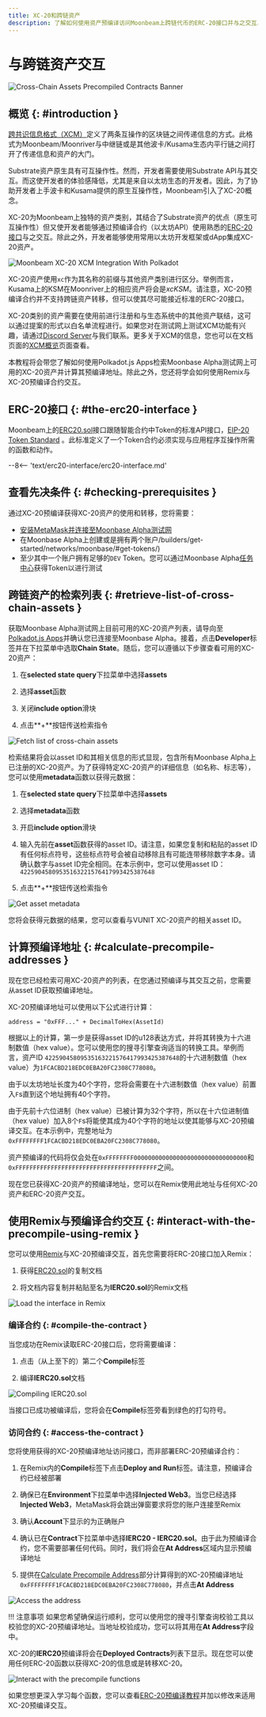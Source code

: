 ```yaml
---
title: XC-20和跨链资产
description: 了解如何使用资产预编译访问Moonbeam上跨链代币的ERC-20接口并与之交互。
---
```


# 与跨链资产交互

![Cross-Chain Assets Precompiled Contracts Banner](/images/builders/xcm/xc20/overview/xc20-banner.png)

## 概览 {: #introduction } 

[跨共识信息格式（XCM）](https://wiki.polkadot.network/docs/learn-crosschain)定义了两条互操作的区块链之间传递信息的方式。此格式为Moonbeam/Moonriver与中继链或是其他波卡/Kusama生态内平行链之间打开了传递信息和资产的大门。

Substrate资产原生具有可互操作性。然而，开发者需要使用Substrate API与其交互。而这使开发者的体验感降低，尤其是来自以太坊生态的开发者。因此，为了协助开发者上手波卡和Kusama提供的原生互操作性，Moonbeam引入了XC-20概念。

XC-20为Moonbeam上独特的资产类别，其结合了Substrate资产的优点（原生可互操作性）但又使开发者能够通过预编译合约（以太坊API）使用熟悉的[ERC-20接口](https://github.com/PureStake/moonbeam/blob/master/precompiles/assets-erc20/ERC20.sol)与之交互。除此之外，开发者能够使用常用以太坊开发框架或dApp集成XC-20资产。

![Moonbeam XC-20 XCM Integration With Polkadot](/images/builders/xcm/overview/overview-4.png)

XC-20资产使用`xc`作为其名称的前缀与其他资产类别进行区分。举例而言，Kusama上的KSM在Moonriver上的相应资产将会是*xcKSM*。请注意，XC-20预编译合约并不支持跨链资产转移，但可以使其尽可能接近标准的ERC-20接口。

XC-20类别的资产需要在使用前进行注册和与生态系统中的其他资产联结，这可以通过提案的形式以白名单流程进行。如果您对在测试网上测试XCM功能有兴趣，请通过[Discord Server](https://discord.gg/PfpUATX)与我们联系。更多关于XCM的信息，您也可以在文档页面的[XCM概览](/builders/xcm/overview/)页面查看。

本教程将会带您了解如何使用Polkadot.js Apps检索Moonbase Alpha测试网上可用的XC-20资产并计算其预编译地址。除此之外，您还将学会如何使用Remix与XC-20预编译合约交互。

## ERC-20接口 {: #the-erc20-interface }

Moonbeam上的[ERC20.sol](https://github.com/PureStake/moonbeam/blob/master/precompiles/assets-erc20/ERC20.sol)接口跟随智能合约中Token的标准API接口，[EIP-20 Token Standard](https://eips.ethereum.org/EIPS/eip-20) 。此标准定义了一个Token合约必须实现与应用程序互操作所需的函数和动作。

--8<-- 'text/erc20-interface/erc20-interface.md'

## 查看先决条件 {: #checking-prerequisites } 

通过XC-20预编译获得XC-20资产的使用和转移，您将需要：

- [安装MetaMask并连接至Moonbase Alpha测试网](/tokens/connect/metamask/)
- 在Moonbase Alpha上创建或是拥有两个账户/builders/get-started/networks/moonbase/#get-tokens/)
- 至少其中一个账户拥有足够的`DEV` Token。您可以通过Moonbase Alpha[任务中心](/builders/get-started/networks/moonbase/#get-tokens/)获得Token以进行测试

## 跨链资产的检索列表 {: #retrieve-list-of-cross-chain-assets }

获取Moonbase Alpha测试网上目前可用的XC-20资产列表，请导向至[Polkadot.js Apps](https://polkadot.js.org/apps/?rpc=wss%3A%2F%2Fwss.api.moonbase.moonbeam.network#/explorer)并确认您已连接至Moonbase Alpha。接着，点击**Developer**标签并在下拉菜单中选取**Chain State**。随后，您可以遵循以下步骤查看可用的XC-20资产：

1. 在**selected state query**下拉菜单中选择**assets**

2. 选择**asset**函数

3. 关闭**include option**滑块

4. 点击**+**按钮传送检索指令

![Fetch list of cross-chain assets](/images/builders/xcm/xc20/overview/xc20-1.png)

检索结果将会以asset ID和其相关信息的形式显现，包含所有Moonbase Alpha上已注册的XC-20资产。为了获得特定XC-20资产的详细信息（如名称、标志等），您可以使用**metadata**函数以获得元数据：

1. 在**selected state query**下拉菜单中选择**assets**

2. 选择**metadata**函数

3. 开启**include option**滑块

4. 输入先前在**asset**函数获得的asset ID。请注意，如果您复制和粘贴的asset ID有任何标点符号，这些标点符号会被自动移除且有可能连带移除数字本身。请确认数字与asset ID完全相同。在本示例中，您可以使用asset ID：`42259045809535163221576417993425387648`

5. 点击**+**按钮传送检索指令

![Get asset metadata](/images/builders/xcm/xc20/overview/xc20-2.png)

您将会获得元数据的结果，您可以查看与VUNIT XC-20资产的相关asset ID。

## 计算预编译地址 {: #calculate-precompile-addresses }

现在您已经检索可用XC-20资产的列表，在您通过预编译与其交互之前，您需要从asset ID获取预编译地址。

XC-20预编译地址可以使用以下公式进行计算：

```
address = "0xFFF..." + DecimalToHex(AssetId)
```

根据以上的计算，第一步是获得asset ID的u128表达方式，并将其转换为十六进制数值（hex value）。您可以使用您的搜寻引擎查询适当的转换工具。举例而言，资产ID `42259045809535163221576417993425387648`的十六进制数值（hex value）为`1FCACBD218EDC0EBA20FC2308C778080`。

由于以太坊地址长度为40个字符，您将会需要在十六进制数值（hex value）前置入`F`s直到这个地址拥有40个字符。

由于先前十六位进制（hex value）已被计算为32个字符，所以在十六位进制值（hex value）加入8个`F`s将能使其成为40个字符的地址以使其能够与XC-20预编译交互。在本示例中，完整地址为`0xFFFFFFFF1FCACBD218EDC0EBA20FC2308C778080`。

资产预编译的代码将仅会处在`0xFFFFFFFF00000000000000000000000000000000`和`0xFFFFFFFFFFFFFFFFFFFFFFFFFFFFFFFFFFFFFFFF`之间。

现在您已获得XC-20资产的预编译地址，您可以在Remix使用此地址与任何XC-20资产和ERC-20资产交互。

## 使用Remix与预编译合约交互 {: #interact-with-the-precompile-using-remix }

您可以使用[Remix](https://remix.ethereum.org/)与XC-20预编译交互，首先您需要将ERC-20接口加入Remix：

1. 获得[ERC20.sol](https://github.com/PureStake/moonbeam/blob/master/precompiles/assets-erc20/ERC20.sol)的复制文档

2. 将文档内容复制并粘贴至名为**IERC20.sol**的Remix文档

![Load the interface in Remix](/images/builders/xcm/xc20/overview/xc20-3.png)

### 编译合约 {: #compile-the-contract }

当您成功在Remix读取ERC-20接口后，您将需要编译：

1. 点击（从上至下的）第二个**Compile**标签

2. 编译**IERC20.sol**文档

![Compiling IERC20.sol](/images/builders/xcm/xc20/overview/xc20-4.png)

当接口已成功被编译后，您将会在**Compile**标签旁看到绿色的打勾符号。

### 访问合约 {: #access-the-contract }

您将使用获得的XC-20预编译地址访问接口，而非部署ERC-20预编译合约：

1. 在Remix内的**Compile**标签下点击**Deploy and Run**标签。请注意，预编译合约已经被部署

2. 确保已在**Environment**下拉菜单中选择**Injected Web3**。当您已经选择**Injected Web3**，MetaMask将会跳出弹窗要求将您的账户连接至Remix

3. 确认**Account**下显示的为正确账户

4. 确认已在**Contract**下拉菜单中选择**IERC20 - IERC20.sol**。由于此为预编译合约，您不需要部署任何代码。同时，我们将会在**At Address**区域内显示预编译地址

5. 提供在[Calculate Precompile Address](#calculate-precompile-address)部分计算得到的XC-20预编译地址`0xFFFFFFFF1FCACBD218EDC0EBA20FC2308C778080`，并点击**At Address**

![Access the address](/images/builders/xcm/xc20/overview/xc20-5.png)

!!! 注意事项
    如果您希望确保运行顺利，您可以使用您的搜寻引擎查询校验工具以校验您的XC-20预编译地址。当地址校验成功，您可以将其用在**At Address**字段中。

XC-20的**IERC20**预编译将会在**Deployed Contracts**列表下显示。现在您可以使用任何ERC-20函数以获得XC-20的信息或是转移XC-20。

![Interact with the precompile functions](/images/builders/xcm/xc20/overview/xc20-6.png)

如果您想更深入学习每个函数，您可以查看[ERC-20预编译教程](/builders/tools/precompiles/erc20)并加以修改来适用XC-20预编译交互。
